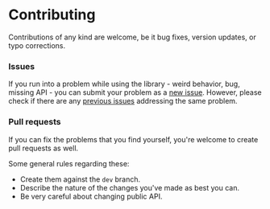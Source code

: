 # Contributing

Contributions of any kind are welcome, be it bug fixes, version updates, or typo corrections. 

### Issues

If you run into a problem while using the library - weird behavior, bug, missing API - you can submit your problem as a [new issue](https://github.com/zsmb13/MaterialDrawerKt/issues/new). However, please check if there are any [previous issues](https://github.com/zsmb13/MaterialDrawerKt/issues?utf8=%E2%9C%93&q=is%3Aissue) addressing the same problem.

### Pull requests

If you can fix the problems that you find yourself, you're welcome to create pull requests as well.

Some general rules regarding these:

- Create them against the `dev` branch.
- Describe the nature of the changes you've made as best you can.
- Be very careful about changing public API.
